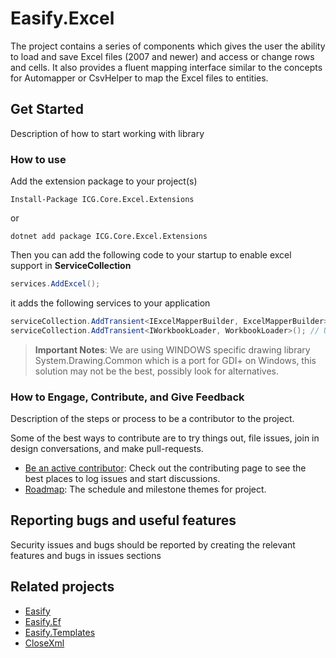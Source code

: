 Easify.Excel 
============

The project contains a series of components which gives the user the ability to load and save Excel files (2007 and newer) and access or change rows and cells. It also provides a fluent mapping interface similar to the concepts for Automapper or CsvHelper to map the Excel files to entities.

## Get Started

Description of how to start working with library

### How to use

Add the extension package to your project(s)

```
Install-Package ICG.Core.Excel.Extensions
``` 

or 

```
dotnet add package ICG.Core.Excel.Extensions
```

Then you can add the following code to your startup to enable excel support in **ServiceCollection**

```c#
services.AddExcel();
```

it adds the following services to your application

```c#
serviceCollection.AddTransient<IExcelMapperBuilder, ExcelMapperBuilder>(); // Used for excel schema mapping
serviceCollection.AddTransient<IWorkbookLoader, WorkbookLoader>(); // Used for direct excel manipulation. Needed by previous service
```

> **Important Notes**: We are using WINDOWS specific drawing library System.Drawing.Common which is a port for GDI+ on Windows, this solution may not be the best, possibly look for alternatives.

### How to Engage, Contribute, and Give Feedback

Description of the steps or process to be a contributor to the project.

Some of the best ways to contribute are to try things out, file issues, join in design conversations,
and make pull-requests.

* [Be an active contributor](./docs/CONTRIBUTING.md): Check out the contributing page to see the best places to log issues and start discussions.
* [Roadmap](./docs/ROADMAP.md): The schedule and milestone themes for project.

## Reporting bugs and useful features

Security issues and bugs should be reported by creating the relevant features and bugs in issues sections

## Related projects

- [Easify](https://github.com/icgam/Easify)
- [Easify.Ef](https://github.com/icgam/Easify.Ef)
- [Easify.Templates](https://github.com/icgam/Easify.Templates)
- [CloseXml](https://github.com/closedxml)



